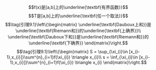 $$f(x)是[a,b]上的\underline{\textbf{有界函数}}$$
$$T是[a,b]上的\underline{\textbf{任一个取法}}$$
$$\tag{引理9.1}\left\{\begin{matrix}
\underline{\textbf{Dauboux上和}}是\underline{\textbf{Riemann和}}的\underline{\textbf{上确界}}\\
\underline{\textbf{Dauboux下和}}是\underline{\textbf{Riemann和}}的\underline{\textbf{下确界}}
\end{matrix}\right.$$
$$\tag{引理9.1}\left\{\begin{matrix}
S = \sup_{\xi_{i}\in [x_{i-1},x_{i}]}\sum^{n}_{i=1}f(\xi_{i}) \triangle x_{i}\\
s = \inf_{\xi_{i}\in [x_{i-1},x_{i}]}\sum^{n}_{i=1}f(\xi_{i}) \triangle x_{i}
\end{matrix}\right.$$